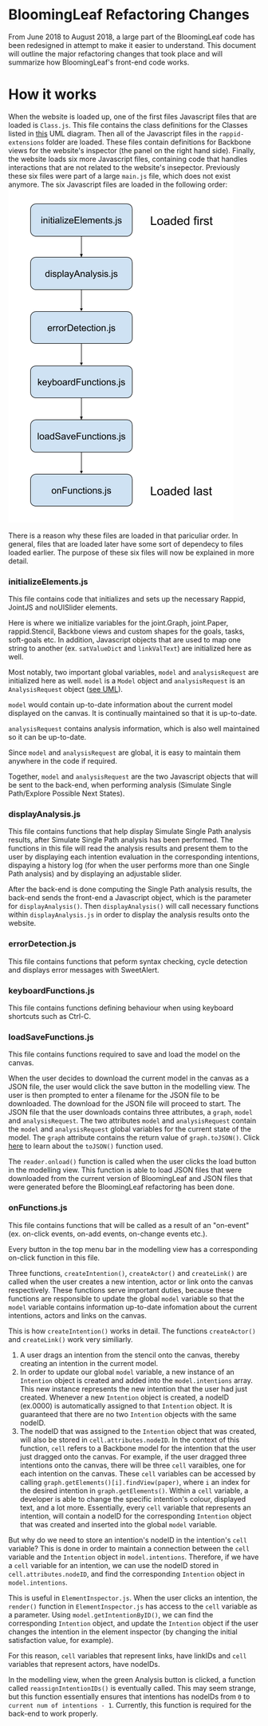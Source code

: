 # BloomingLeaf Refactoring Changes
From June 2018 to August 2018, a large part of the BloomingLeaf code has been redesigned in attempt to make it easier to understand. This document will outline the major refactoring changes that took place and will summarize how BloomingLeaf's front-end code works.

# How it works
When the website is loaded up, one of the first files Javascript files that are loaded is ```Class.js```.
This file contains the class definitions for the Classes listed in [this](https://www.draw.io/?libs=general;uml#G1pS5gNjCri6ZYw1XCdt2jeWxDdObwbniY) UML diagram.
Then all of the Javascript files in the ```rappid-extensions``` folder are loaded. These files contain definitions for Backbone views for the website's inspector (the panel on the right hand side). 
Finally, the website loads six more Javascript files, containing code that handles interactions that are not related to the website's insepector. Previously these six files were part of a large ```main.js``` file, which does not exist anymore. The six Javascript files are loaded in the following order:
![Loading diagram](./loading_diagram.png?raw=true "Title")

There is a reason why these files are loaded in that pariculiar order. In general, files that are loaded later have some sort of dependecy to files loaded earlier. The purpose of these six files will now be explained in more detail.

### initializeElements.js
This file contains code that initializes and sets up the necessary Rappid, JointJS and noUISlider elements.

Here is where we initialize variables for the  joint.Graph, joint.Paper, rappid.Stencil, Backbone views and custom shapes for the goals, tasks, soft-goals etc. In addition, Javascript objects that are used to map one string to another (ex. ```satValueDict``` and ```linkValText```) are initialized here as well.

Most notably, two important global variables, ```model``` and ```analysisRequest``` are initialized here as well. ```model``` is a ```Model``` object and ```analysisRequest``` is an ```AnalysisRequest``` object ([see UML](https://www.draw.io/?libs=general;uml#G1pS5gNjCri6ZYw1XCdt2jeWxDdObwbniY)).

```model``` would contain up-to-date information about the current model displayed on the canvas. It is continually maintained so that it is up-to-date.

```analysisRequest``` contains analysis information, which is also well maintained so it can be up-to-date.

Since ```model``` and ```analysisRequest``` are global, it is easy to maintain them anywhere in the code if required.

Together, ```model``` and ```analysisRequest``` are the two Javascript objects that will be sent to the back-end, when performing analysis (Simulate Single Path/Explore Possible Next States). 

### displayAnalysis.js
This file contains functions that help display Simulate Single Path analysis results, after Simulate Single Path analysis has been performed. The functions in this file will read the analysis results and present them to the user by displaying each intention evaluation in the corresponding intentions, dispaying a history log (for when the user performs more than one Single Path analysis) and by displaying an adjustable slider. 

After the back-end is done computing the Single Path analysis results, the back-end sends the front-end a Javascript object, which is the parameter for ```displayAnalysis()```. Then ```displayAnalysis()``` will call necessary functions within ```displayAnalysis.js``` in order to display the analysis results onto the website.

### errorDetection.js
This file contains functions that peform syntax checking, cycle detection and displays error messages with SweetAlert.

### keyboardFunctions.js
This file contains functions defining behaviour when using keyboard shortcuts such as Ctrl-C.

### loadSaveFunctions.js
This file contains functions required to save and load the model on the canvas.

When the user decides to download the current model in the canvas as a JSON file, the user would click the save button in the modelling view. The user is then prompted to enter a filename for the JSON file to be downloaded. The download for the JSON file will proceed to start. The JSON file that the user downloads contains three attributes, a ```graph```, ```model``` and ```analysisRequest```. The two attributes ```model``` and ```analysisRequest``` contain the ```model``` and ```analysisRequest``` global variables for the current state of the model. The ```graph``` attribute contains the return value of ```graph.toJSON()```. Click [here](https://resources.jointjs.com/docs/jointjs/v2.1/joint.html#dia.Graph.prototype.toJSON) to learn about the ```toJSON()``` function used.

The ```reader.onload()``` function is called when the user clicks the load button in the modelling view. This function is able to load JSON files that were downloaded from the current version of BloomingLeaf and JSON files that were generated before the BloomingLeaf refactoring has been done.

### onFunctions.js
This file contains functions that will be called as a result of an "on-event" (ex. on-click events, on-add events, on-change events etc.).

Every button in the top menu bar in the modelling view has a corresponding on-click function in this file. 

Three functions, ```createIntention()```, ```createActor()``` and ```createLink()``` are called when the user creates a new intention, actor or link onto the canvas respectively. These functions serve important duties, because these functions are responsible to update the global ```model``` variable so that the ```model``` variable contains information up-to-date infomation about the current intentions, actors and links on the canvas.

This is how ```createIntention()``` works in detail.
The functions ```createActor()``` and ```createLink()``` work very similiarly.
1. A user drags an intention from the stencil onto the canvas, thereby creating an intention in the current model. 
2. In order to update our global ```model``` variable, a new instance of an ```Intention``` object is created and added into the ```model.intentions``` array. This new instance represents the new intention that the user had just created. Whenever a new ```Intention``` object is created, a nodeID (ex.0000) is automatically assigned to that ```Intention``` object. It is guaranteed that there are no two ```Intention``` objects with the same nodeID. 
3. The nodeID that was assigned to the ```Intention``` object that was created, will also be stored in ```cell.attributes.nodeID```.
In the context of this function, ```cell``` refers to a Backbone model for the intention that the user just dragged onto the canvas. For example, if the user dragged three intentions onto the canvas, there will be three ```cell``` varaibles, one for each intention on the canvas. These ```cell``` variables can be accessed by calling ```graph.getElements()[i].findView(paper)```, where `i` an index for the desired intention in ```graph.getElements()```.
Within a ```cell``` variable, a developer is able to change the specific intention's colour, displayed text, and a lot more. Essentially, every ```cell``` variable that represents an intention, will contain a nodeID for the corresponding ```Intention``` object that was created and inserted into the global ```model``` variable.

But why do we need to store an intention's nodeID in the intention's ```cell``` variable? This is done in order to maintain a connection between the ```cell``` variable and the ```Intention``` object in ```model.intentions```. Therefore, if we have a ```cell``` variable for an intention, we can use the nodeID stored in ```cell.attributes.nodeID```, and find the corresponding ```Intention``` object in ```model.intentions```.

This is useful in ```ElementInspector.js```. When the user clicks an intention, the ```render()``` function in ```ElementInspector.js``` has access to the ```cell``` variable as a parameter. Using ```model.getIntentionByID()```, we can find the corresponding ```Intention``` object, and update the ```Intention``` object if the user changes the intention in the element inspector (by changing the initial satisfaction value, for example).

For this reason, ```cell``` variables that represent links, have linkIDs and ```cell``` variables that represent actors, have nodeIDs.


In the modelling view, when the green Analysis button is clicked, a function called ```reassignIntentionIDs()``` is eventually called. This may seem strange, but this function essentially ensures that intentions has nodeIDs from ```0``` to ```current num of intentions - 1```. Currently, this function is required for the back-end to work properly. 





